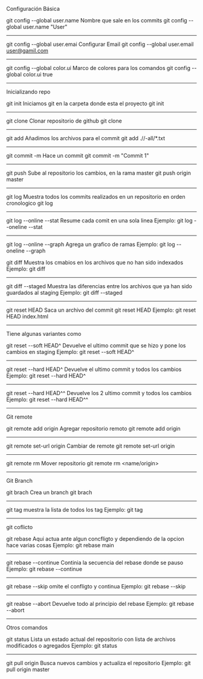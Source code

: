 Configuración Básica 

git config --global user.name
Nombre que sale en los commits
git config --global user.name "User"
______________________________________________
git config --global user.emai
Configurar Email
git config --global user.email user@gamil.com
______________________________________________
git config  --global color.ui
Marco de colores para los comandos 
git config  --global color.ui true 

________________________________________________


Inicializando repo

git init
Iniciamos git en la carpeta donde esta el proyecto
git init
___________________________________________
git clone
Clonar repositorio de github
git clone <URL>
___________________________________________
git add 
Añadimos los archivos para el commit 
git add ./<archivo>/-all/*.txt
__________________________________________
git commit -m
Hace un commit 
git commit -m "Commit 1"
__________________________________________
git push
Sube al repositorio los cambios, en la rama master
git push origin master 
__________________________________________
git log
Muestra todos los commits realizados en un repositorio en orden cronologico 
git log 
__________________________________________
git log --online --stat 
Resume cada comit en una sola linea
Ejemplo: git log --oneline --stat

_________________________________________

git log --online --graph 
Agrega un grafico de ramas
Ejemplo: git log --oneline --graph



git diff
Muestra los cmabios en los archivos que no han sido indexados
Ejemplo: git diff
___________________________________

git diff --staged
Muestra las diferencias entre los archivos que ya han sido guardados al staging 
Ejemplo: git diff --staged

_________________________________

git reset HEAD
Saca un archivo del commit 
git reset HEAD <archivo>
Ejemplo: git reset HEAD index.html


_______________________________________________________________________

Tiene algunas variantes como 

git reset --soft  HEAD^
Devuelve el ultimo commit que se hizo y pone los cambios en staging
Ejemplo: git reset --soft HEAD^

__________________________________

git reset --hard HEAD^
Devuelve el ultimo commit y todos los cambios
Ejemplo: git reset --hard HEAD^

___________________________________

git reset --hard HEAD^^
Devuelve los 2 ultimo commit y todos los cambios 
Ejemplo: git reset --hard HEAD^^



_____________________________________________________________

Git remote 

git remote add origin 
Agregar repositorio remoto
git remote add origin <URL>

______________________________________________

git remote set-url origin
Cambiar de remote 
git remote set-url origin <URL>
__________________________________________

git remote rm 
Mover repositorio 
git remote rm <name/origin>


___________________________________________________________


Git Branch

git brach
Crea un branch
git brach <nameBrach>


_____________________________________________________________

git tag
muestra la lista de todos los tag 
Ejemplo: git tag


______________________________________________________________
git coflicto 

git rebase 
Aqui actua ante algun concfligto y dependiendo de la opcion hace varias cosas
Ejemplo: git rebase main

_____________________________________________________

git rebase --continue
Continia la secuencia del rebase donde se pauso
Ejemplo: git rebase --continue

_______________________________________________

git rebase --skip
omite el confligto y continua 
Ejemplo: git rebase --skip

_______________________________________________

git reabse --abort
Devuelve todo al principio del rebase 
Ejemplo: git rebase --abort




_________________________________________________________


Otros comandos

git status 
Lista un estado actual del repositorio con lista de archivos modificados o agregados
Ejemplo: git status

________________________________________________

git pull origin <nameBrach>
Busca nuevos cambios y actualiza el repositorio 
Ejemplo: git pull origin master














